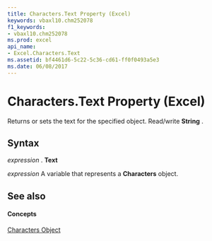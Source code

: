 ```yaml
---
title: Characters.Text Property (Excel)
keywords: vbaxl10.chm252078
f1_keywords:
- vbaxl10.chm252078
ms.prod: excel
api_name:
- Excel.Characters.Text
ms.assetid: bf4461d6-5c22-5c36-cd61-ff0f0493a5e3
ms.date: 06/08/2017
---
```



# Characters.Text Property (Excel)

Returns or sets the text for the specified object. Read/write  **String** .


## Syntax

 _expression_ . **Text**

 _expression_ A variable that represents a **Characters** object.


## See also


#### Concepts


[Characters Object](Excel.Characters.md)

